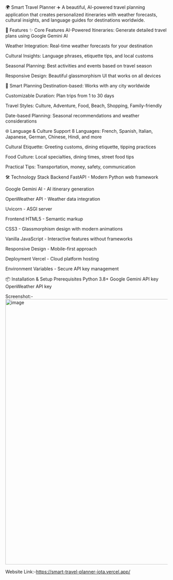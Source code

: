 🌍 Smart Travel Planner ✈️
A beautiful, AI-powered travel planning application that creates personalized itineraries with weather forecasts, cultural insights, and language guides for destinations worldwide.

🚀 Features
✨ Core Features
AI-Powered Itineraries: Generate detailed travel plans using Google Gemini AI

Weather Integration: Real-time weather forecasts for your destination

Cultural Insights: Language phrases, etiquette tips, and local customs

Seasonal Planning: Best activities and events based on travel season

Responsive Design: Beautiful glassmorphism UI that works on all devices

🎯 Smart Planning
Destination-based: Works with any city worldwide

Customizable Duration: Plan trips from 1 to 30 days

Travel Styles: Culture, Adventure, Food, Beach, Shopping, Family-friendly

Date-based Planning: Seasonal recommendations and weather considerations

🌐 Language & Culture Support
8 Languages: French, Spanish, Italian, Japanese, German, Chinese, Hindi, and more

Cultural Etiquette: Greeting customs, dining etiquette, tipping practices

Food Culture: Local specialties, dining times, street food tips

Practical Tips: Transportation, money, safety, communication

🛠️ Technology Stack
Backend
FastAPI - Modern Python web framework

Google Gemini AI - AI itinerary generation

OpenWeather API - Weather data integration

Uvicorn - ASGI server

Frontend
HTML5 - Semantic markup

CSS3 - Glassmorphism design with modern animations

Vanilla JavaScript - Interactive features without frameworks

Responsive Design - Mobile-first approach

Deployment
Vercel - Cloud platform hosting

Environment Variables - Secure API key management

📦 Installation & Setup
Prerequisites
Python 3.8+
Google Gemini API key
OpenWeather API key


Screenshot:-
<img width="1828" height="825" alt="image" src="https://github.com/user-attachments/assets/94e4b34a-157b-4c8f-bbe1-168eeb515d9f" />

Website Link:-https://smart-travel-planner-iota.vercel.app/

